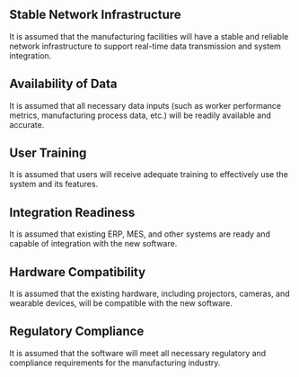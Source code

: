 ## Stable Network Infrastructure  
It is assumed that the manufacturing facilities will have a stable and reliable network infrastructure to support real-time data transmission and system integration.

## Availability of Data
 It is assumed that all necessary data inputs (such as worker performance metrics, manufacturing process data, etc.) will be readily available and accurate.

## User Training
 It is assumed that users will receive adequate training to effectively use the system and its features.

## Integration Readiness
 It is assumed that existing ERP, MES, and other systems are ready and capable of integration with the new software.

## Hardware Compatibility
 It is assumed that the existing hardware, including projectors, cameras, and wearable devices, will be compatible with the new software.

## Regulatory Compliance 
 It is assumed that the software will meet all necessary regulatory and compliance requirements for the manufacturing industry.
